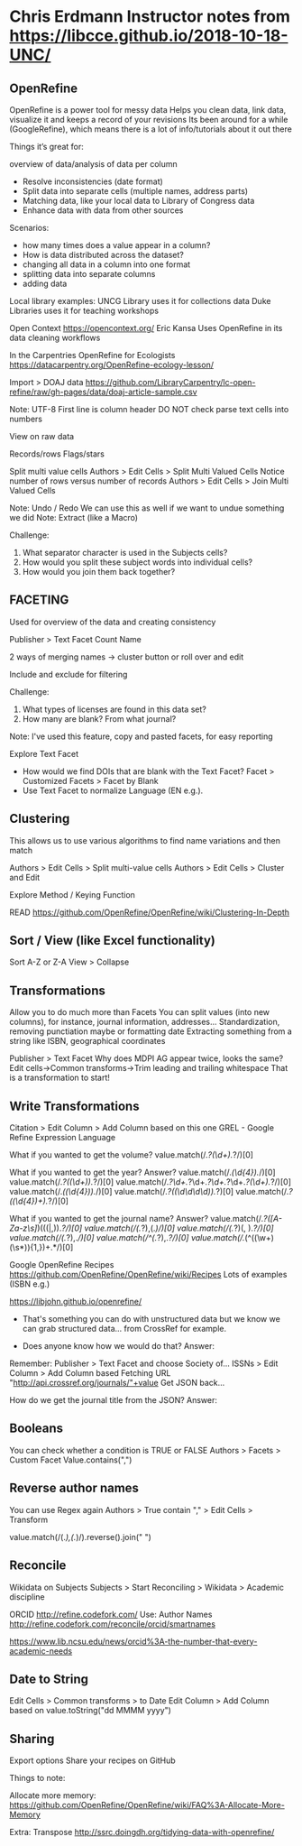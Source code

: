 # Chris Erdmann Instructor notes from https://libcce.github.io/2018-10-18-UNC/

## OpenRefine

OpenRefine is a power tool for messy data
Helps you clean data, link data, visualize it and keeps a record of your revisions
Its been around for a while (GoogleRefine), which means there is a lot of info/tutorials about it out there


Things it’s great for:

overview of data/analysis of data per column
* Resolve inconsistencies (date format)
* Split data into separate cells (multiple names, address parts)
* Matching data, like your local data to Library of Congress data
* Enhance data with data from other sources

Scenarios:
* how many times does a value appear in a column?
* How is data distributed across the dataset?
* changing all data in a column into one format
* splitting data into separate columns
* adding data


Local library examples:
UNCG Library uses it for collections data
Duke Libraries uses it for teaching workshops

Open Context
https://opencontext.org/
Eric Kansa
Uses OpenRefine in its data cleaning workflows

In the Carpentries
OpenRefine for Ecologists
https://datacarpentry.org/OpenRefine-ecology-lesson/


Import > DOAJ data
https://github.com/LibraryCarpentry/lc-open-refine/raw/gh-pages/data/doaj-article-sample.csv


Note:
UTF-8
First line is column header
DO NOT check parse text cells into numbers

View on raw data

Records/rows
Flags/stars

Split multi value cells
Authors > Edit Cells > Split Multi Valued Cells
Notice number of rows versus number of records
Authors > Edit Cells > Join Multi Valued Cells

Note: Undo / Redo
We can use this as well if we want to undue something we did
Note: Extract (like a Macro)


Challenge:
1. What separator character is used in the Subjects cells?
2. How would you split these subject words into individual cells?
3. How would you join them back together?

<Green sticky>

## FACETING
Used for overview of the data and creating consistency

Publisher > Text Facet
Count
Name

2 ways of merging names -> cluster button or roll over and edit

Include and exclude for filtering

Challenge:
1. What types of licenses are found in this data set?
2. How many are blank? From what journal?

Note:
I've used this feature, copy and pasted facets, for easy reporting

Explore Text Facet
- How would we find DOIs that are blank with the Text Facet?
  Facet > Customized Facets > Facet by Blank
- Use Text Facet to normalize Language (EN e.g.).

## Clustering

This allows us to use various algorithms to find name variations and then match

Authors > Edit Cells > Split multi-value cells
Authors > Edit Cells > Cluster and Edit

Explore Method / Keying Function

READ
https://github.com/OpenRefine/OpenRefine/wiki/Clustering-In-Depth

## Sort / View (like Excel functionality)
Sort A-Z or Z-A
View > Collapse

## Transformations

Allow you to do much more than Facets
You can split values (into new columns), for instance, journal information, addresses...
Standardization, removing punctiation maybe or formatting date
Extracting something from a string like ISBN, geographical coordinates

Publisher > Text Facet
Why does MDPI AG appear twice, looks the same?
Edit cells->Common transforms->Trim leading and trailing whitespace
That is a transformation to start!

## Write Transformations

Citation > Edit Column > Add Column based on this one
GREL - Google Refine Expression Language

What if you wanted to get the volume? 
value.match(/.*?(\d+).*?/)[0]


What if you wanted to get the year?
Answer?
value.match(/.*(\d{4}).*/)[0]
value.match(/.*?\((\d+)\).*?/)[0]
value.match(/.*?\d+.*?\d+.*?\d+.*?\d+.*?(\d+).*?/)[0]
value.match(/.*\((\d{4})\).*/)[0]
value.match(/.*?((\d\d\d\d)\).*?)[0]
value.match(/.*?(\(\d{4}\)+).*?/)[0]

What if you wanted to get the journal name?
Answer?
value.match(/.*?([A-Za-z\s]*)((\(|,)).*?/)[0]
value.match(/(.*?),(.*)/)[0]
value.match(/(.*?)(, ).*?/)[0]
value.match(/(.*?),.*/)[0]
value.match(/^(.*?),.*?/)[0]
value.match(/.*(^((\w+)(\s*)){1,})+.*/)[0]

Google OpenRefine Recipes
https://github.com/OpenRefine/OpenRefine/wiki/Recipes
Lots of examples (ISBN e.g.)

https://libjohn.github.io/openrefine/

- That's something you can do with unstructured data but we know we can grab structured data... from CrossRef for example.

- Does anyone know how we would do that?
Answer:

Remember:
Publisher > Text Facet and choose Society of...
ISSNs > Edit Column > Add Column based Fetching URL
"http://api.crossref.org/journals/"+value
Get JSON back...

How do we get the journal title from the JSON?
Answer:


## Booleans
You can check whether a condition is TRUE or FALSE
Authors > Facets > Custom Facet
Value.contains(",") 


## Reverse author names

You can use Regex again
Authors > True contain "," > Edit Cells > Transform

value.match(/(.*),(.*)/).reverse().join(" ")


## Reconcile

Wikidata on Subjects
Subjects > Start Reconciling > Wikidata > Academic discipline

ORCID
http://refine.codefork.com/
Use: Author Names
http://refine.codefork.com/reconcile/orcid/smartnames

https://www.lib.ncsu.edu/news/orcid%3A-the-number-that-every-academic-needs

## Date to String
Edit Cells > Common transforms > to Date
Edit Column > Add Column based on
value.toString("dd MMMM yyyy")

## Sharing
Export options
Share your recipes on GitHub


Things to note:

Allocate more memory:
https://github.com/OpenRefine/OpenRefine/wiki/FAQ%3A-Allocate-More-Memory


Extra:
Transpose http://ssrc.doingdh.org/tidying-data-with-openrefine/

